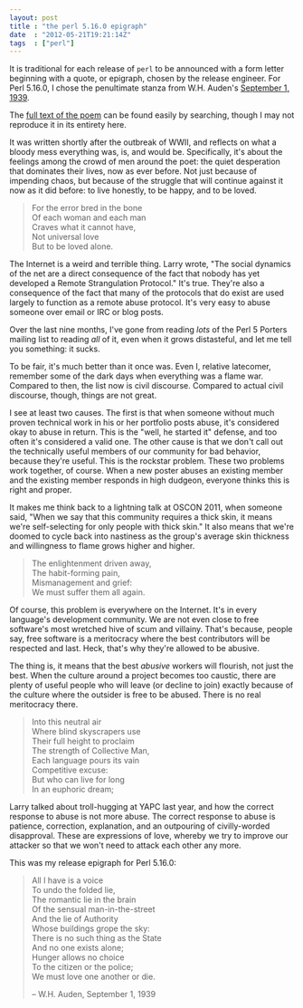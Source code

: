 ```yaml
---
layout: post
title : "the perl 5.16.0 epigraph"
date  : "2012-05-21T19:21:14Z"
tags  : ["perl"]
---
```

It is traditional for each release of `perl` to be announced with a form letter
beginning with a quote, or epigraph, chosen by the release engineer.  For Perl
5.16.0, I chose the penultimate stanza from W.H. Auden's [September 1,
1939](http://en.wikipedia.org/wiki/September_1,_1939).

The [full text of the
poem](https://duckduckgo.com/?q=september+1%2C+1939+auden) can be found easily
by searching, though I may not reproduce it in its entirety here.

It was written shortly after the outbreak of WWII, and reflects on what a
bloody mess everything was, is, and would be.  Specifically, it's about the
feelings among the crowd of men around the poet: the quiet desperation that
dominates their lives, now as ever before.  Not just because of impending
chaos, but because of the struggle that will continue against it now as it did
before: to live honestly, to be happy, and to be loved.

> For the error bred in the bone  
> Of each woman and each man  
> Craves what it cannot have,  
> Not universal love  
> But to be loved alone.

The Internet is a weird and terrible thing.  Larry wrote, "The social dynamics
of the net are a direct consequence of the fact that nobody has yet developed a
Remote Strangulation Protocol."  It's true.  They're also a consequence of the
fact that many of the protocols that do exist are used largely to function as a
remote abuse protocol.  It's very easy to abuse someone over email or IRC or
blog posts.

Over the last nine months, I've gone from reading *lots* of the Perl 5 Porters
mailing list to reading *all* of it, even when it grows distasteful, and let me
tell you something:  it sucks.

To be fair, it's much better than it once was.  Even I, relative latecomer,
remember some of the dark days when everything was a flame war.  Compared to
then, the list now is civil discourse.  Compared to actual civil discourse,
though, things are not great.

I see at least two causes.  The first is that when someone without much proven
technical work in his or her portfolio posts abuse, it's considered okay to
abuse in return.  This is the "well, he started it" defense, and too often it's
considered a valid one.  The other cause is that we don't call out the
technically useful members of our community for bad behavior, because they're
useful.  This is the rockstar problem.  These two problems work together, of
course.  When a new poster abuses an existing member and the existing member
responds in high dudgeon, everyone thinks this is right and proper.

It makes me think back to a lightning talk at OSCON 2011, when someone said,
"When we say that this community requires a thick skin, it means we're
self-selecting for only people with thick skin."  It also means that we're
doomed to cycle back into nastiness as the group's average skin thickness and
willingness to flame grows higher and higher.

> The enlightenment driven away,  
> The habit-forming pain,  
> Mismanagement and grief:  
> We must suffer them all again.

Of course, this problem is everywhere on the Internet.  It's in every
language's development community.  We are not even close to free software's
most wretched hive of scum and villainy.  That's because, people say, free
software is a meritocracy where the best contributors will be respected and
last.  Heck, that's why they're allowed to be abusive.

The thing is, it means that the best *abusive* workers will flourish, not just
the best.  When the culture around a project becomes too caustic, there are
plenty of useful people who will leave (or decline to join) exactly because of
the culture where the outsider is free to be abused.  There is no real
meritocracy there.

> Into this neutral air  
> Where blind skyscrapers use  
> Their full height to proclaim  
> The strength of Collective Man,  
> Each language pours its vain  
> Competitive excuse:  
> But who can live for long  
> In an euphoric dream;

Larry talked about troll-hugging at YAPC last year, and how the correct
response to abuse is not more abuse.  The correct response to abuse is
patience, correction, explanation, and an outpouring of civilly-worded
disapproval.  These are expressions of love, whereby we try to improve our
attacker so that we won't need to attack each other any more.

This was my release epigraph for Perl 5.16.0:

> All I have is a voice  
> To undo the folded lie,  
> The romantic lie in the brain  
> Of the sensual man-in-the-street  
> And the lie of Authority  
> Whose buildings grope the sky:  
> There is no such thing as the State  
> And no one exists alone;  
> Hunger allows no choice  
> To the citizen or the police;  
> We must love one another or die.
>
> – W.H. Auden, September 1, 1939



